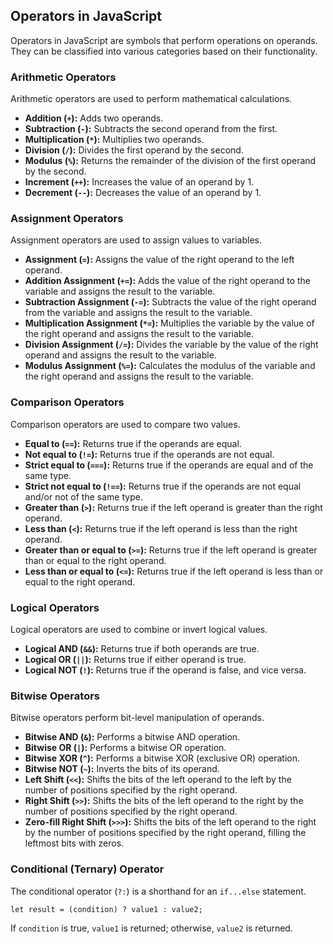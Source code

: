 ## Operators in JavaScript

Operators in JavaScript are symbols that perform operations on operands. They can be classified into various categories based on their functionality.

### Arithmetic Operators

Arithmetic operators are used to perform mathematical calculations.

- **Addition (`+`):** Adds two operands.
- **Subtraction (`-`):** Subtracts the second operand from the first.
- **Multiplication (`*`):** Multiplies two operands.
- **Division (`/`):** Divides the first operand by the second.
- **Modulus (`%`):** Returns the remainder of the division of the first operand by the second.
- **Increment (`++`):** Increases the value of an operand by 1.
- **Decrement (`--`):** Decreases the value of an operand by 1.

### Assignment Operators

Assignment operators are used to assign values to variables.

- **Assignment (`=`):** Assigns the value of the right operand to the left operand.
- **Addition Assignment (`+=`):** Adds the value of the right operand to the variable and assigns the result to the variable.
- **Subtraction Assignment (`-=`):** Subtracts the value of the right operand from the variable and assigns the result to the variable.
- **Multiplication Assignment (`*=`):** Multiplies the variable by the value of the right operand and assigns the result to the variable.
- **Division Assignment (`/=`):** Divides the variable by the value of the right operand and assigns the result to the variable.
- **Modulus Assignment (`%=`):** Calculates the modulus of the variable and the right operand and assigns the result to the variable.

### Comparison Operators

Comparison operators are used to compare two values.

- **Equal to (`==`):** Returns true if the operands are equal.
- **Not equal to (`!=`):** Returns true if the operands are not equal.
- **Strict equal to (`===`):** Returns true if the operands are equal and of the same type.
- **Strict not equal to (`!==`):** Returns true if the operands are not equal and/or not of the same type.
- **Greater than (`>`):** Returns true if the left operand is greater than the right operand.
- **Less than (`<`):** Returns true if the left operand is less than the right operand.
- **Greater than or equal to (`>=`):** Returns true if the left operand is greater than or equal to the right operand.
- **Less than or equal to (`<=`):** Returns true if the left operand is less than or equal to the right operand.

### Logical Operators

Logical operators are used to combine or invert logical values.

- **Logical AND (`&&`):** Returns true if both operands are true.
- **Logical OR (`||`):** Returns true if either operand is true.
- **Logical NOT (`!`):** Returns true if the operand is false, and vice versa.

### Bitwise Operators

Bitwise operators perform bit-level manipulation of operands.

- **Bitwise AND (`&`):** Performs a bitwise AND operation.
- **Bitwise OR (`|`):** Performs a bitwise OR operation.
- **Bitwise XOR (`^`):** Performs a bitwise XOR (exclusive OR) operation.
- **Bitwise NOT (`~`):** Inverts the bits of its operand.
- **Left Shift (`<<`):** Shifts the bits of the left operand to the left by the number of positions specified by the right operand.
- **Right Shift (`>>`):** Shifts the bits of the left operand to the right by the number of positions specified by the right operand.
- **Zero-fill Right Shift (`>>>`):** Shifts the bits of the left operand to the right by the number of positions specified by the right operand, filling the leftmost bits with zeros.

### Conditional (Ternary) Operator

The conditional operator (`?:`) is a shorthand for an `if...else` statement.

```
let result = (condition) ? value1 : value2;
```
If `condition` is true, `value1` is returned; otherwise, `value2` is returned.